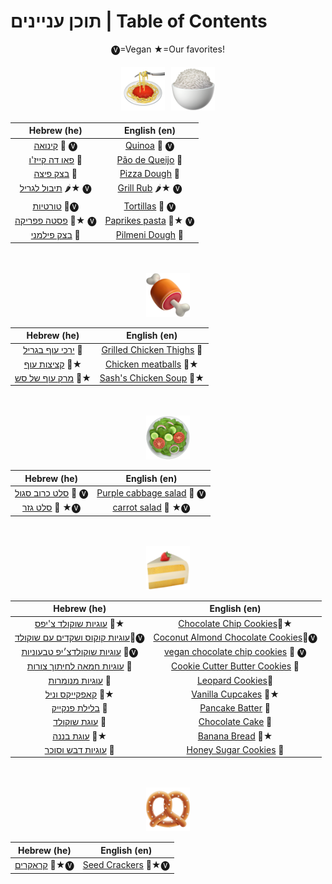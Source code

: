 # תוכן עניינים | Table of Contents
<div style="text-align: center;">


🅥=Vegan ★=Our favorites!
<br>
<div style="display: flex; flex-wrap: wrap; justify-content: center;">
    <img src="images/titles_for_index/spaghetti.png" alt="Pretzel" width="70" height="70" style="margin: 5px;">
    <img src="images/titles_for_index/rice.png" alt="Chicken" width="70" height="70" style="margin: 5px;">
</div>

| Hebrew (he)                                                   | English (en)                                                |
|---------------------------------------------------------------|-------------------------------------------------------------|
| [קינואה](he/quinoa.MD) 🍚 🅥                                     | [Quinoa](en/quinoa.MD) 🍚 🅥                                  |
| [פאו דה קייז'ו](he/paodequeijo.MD) 🧀                         | [Pão de Queijo](en/paodequeijo.MD) 🧀                       |
| [בצק פיצה](he/pizza_dough.MD) 🍕                              | [Pizza Dough](en/pizza_dough.MD) 🍕                         |
| [תיבול לגריל](he/grill_rub.MD) 🌶️★ 🅥                            | [Grill Rub](en/grill_rub.MD) 🌶️★ 🅥                            |
| [טורטיות](he/tortillas.MD) 🌮🅥                                 | [Tortillas](en/tortillas.MD) 🌮 🅥                             |
| [פסטה פפריקה](he/paprikesh_pasta.MD) 🍝★ 🅥                       | [Paprikes pasta](en/paprikesh_pasta.MD) 🍝★ 🅥    |
| [בצק פילמני](he/pilmeni_dough.MD) 🥟                           | [Pilmeni Dough](en/pilmeni_dough.MD) 🥟                      |

<br>
<br>

<img src="images/titles_for_index/meat_on_bone.png" alt="prez" width="70" height="70">

| Hebrew (he)                                                   | English (en)                                                |
|---------------------------------------------------------------|-------------------------------------------------------------|
| [ירכי עוף בגריל](he/grilled_chicken_thighs.MD) 🍗             | [Grilled Chicken Thighs](en/grilled_chicken_thighs.MD) 🍗   |
| [קציצות עוף](he/chicken_meatballs.MD) 🐓★                        | [Chicken meatballs](en/chicken_meatballs.MD) 🐓★   |
| [מרק עוף של סש](he/chicken_soup.MD) 🍲★                        | [Sash's Chicken Soup](en/chicken_soup.MD) 🍲★                |

<br>
<br>
<img src="images/titles_for_index/green_salad.png" alt="prez" width="70" height="70">

| Hebrew (he)                                                   | English (en)                                                |
|---------------------------------------------------------------|-------------------------------------------------------------|
| [סלט כרוב סגול](he/purple_cabbage_salad.MD) 🥬 🅥             | [Purple cabbage salad](en/purple_cabbage_salad.MD) 🥬 🅥    |
| [סלט גזר](he/carrot_salad.MD) 🥕 ★🅥                    | [carrot salad](en/carrot_salad.MD) 🥕 ★🅥    |

<br>
<br>
<img src="images/titles_for_index/cake.png" alt="prez" width="70" height="70">

| Hebrew (he)                                                   | English (en)                                                |
|---------------------------------------------------------------|-------------------------------------------------------------|
| [עוגיות שוקולד צ'יפס](he/chocolatechip_cookies.MD) 🍪★         | [Chocolate Chip Cookies](en/chocolatechip_cookies.MD)🍪★    |
| [עוגיות קוקוס ושקדים עם שוקולד](he/coconut_almond_choclate_cookies.MD)🍪🅥 | [Coconut Almond Chocolate Cookies](en/coconut_almond_choclate_cookies.MD)🍪🅥|
| [עוגיות שוקולדצ׳יפ טבעוניות](he/Choclatechip_vegan.MD) 🍪🅥 | [vegan chocolate chip cookies](en/Choclatechip_vegan.MD) 🍪 🅥|
| [עוגיות חמאה לחיתוך צורות](he/cookie_cutter_cookies.MD) 🍪    | [Cookie Cutter Butter Cookies](en/cookie_cutter_cookies.MD) 🍪 |
| [עוגיות מנומרות](he/leopard_cookies.MD) 🐆         | [Leopard Cookies](en/leopard_cookies.MD)🐆   |
| [קאפקייקס וניל](he/vanila_cupcakes.MD) 🧁★                     | [Vanilla Cupcakes](en/vanila_cupcakes.MD) 🧁★                |
| [בלילת פנקייק](he/pankcakebatter.MD) 🥞                      | [Pancake Batter](en/pankcakebatter.MD) 🥞                   |
| [עוגת שוקולד](he/chocolate_cake.MD) 🥮                        | [Chocolate Cake](en/chocolate_cake.MD) 🥮                   |
| [עוגת בננה](he/banana_bread.MD) 🥮★                           | [Banana Bread](en/banana_bread.MD) 🥮★                       |
| [עוגיות דבש וסוכר](he/honey_sugar_cookies.MD) 🍯              | [Honey Sugar Cookies](en/honey_sugar_cookies.MD) 🍯         |


<br>
<br>

<img src="images/titles_for_index/pretzel.png" alt="prez" width="70" height="70">

| Hebrew (he)                                                   | English (en)                                                |
|---------------------------------------------------------------|-------------------------------------------------------------|
| [קראקרים](he/crackers.MD) 🌰★🅥                        | [Seed Crackers](en/crackers.MD) 🌰★🅥   |

</div>
